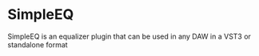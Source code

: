 # SimpleEQ
SimpleEQ is an equalizer plugin that can be used in any DAW in a VST3 or standalone format

